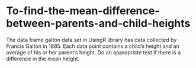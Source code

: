 # To-find-the-mean-difference-between-parents-and-child-heights
The data frame galton data set in UsingR library has data collected by Francis Galton
in 1885. Each data point contains a child’s height and an average of his or her parent’s
height. Do an appropriate test if there is a difference in the mean height.
